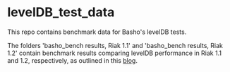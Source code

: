 levelDB_test_data
=================
 
This repo contains benchmark data for Basho's levelDB tests.  

The folders 'basho_bench results, Riak 1.1' and 'basho_bench results, Riak 1.2' contain benchmark results comparing levelDB performance in Riak 1.1 and 1.2, respectively, as outlined in this [blog]().    

